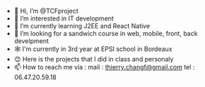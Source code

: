 - 👋 Hi, I’m @TCFproject
- 👀 I’m interested in IT development
- 🌱 I’m currently learning J2EE and React Native
- 💞️ I’m looking for a sandwich course in web, mobile, front, back develpment
- 🕸 I'm currently in 3rd year at EPSI school in Bordeaux
- 😊 Here is the projects that I did in class and personaly
- 📫 How to reach me via :
    mail : thierry.changf@gmail.com
    tel : 06.47.20.59.18

<!---
TCFproject/TCFproject is a ✨ special ✨ repository because its `README.md` (this file) appears on your GitHub profile.
You can click the Preview link to take a look at your changes.
--->
